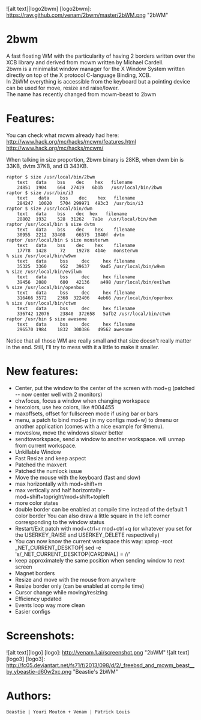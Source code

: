 ![alt text][logo2bwm]
[logo2bwm]: https://raw.github.com/venam/2bwm/master/2bWM.png "2bWM"

2bwm
==========
A fast floating WM  with the particularity of having 2 borders written over the XCB library and derived from mcwm written by Michael Cardell.<br>
2bwm is a minimalist window manager for the X Window System written directly on top of the X protocol C-language Binding, XCB. <br>
In 2bWM everything is accessible from the keyboard but a pointing device can be used for move, resize and raise/lower.<br>
The name has recently changed from mcwm-beast to 2bwm<br>

Features:
=========
You can check what mcwm already had here: <br>
http://www.hack.org/mc/hacks/mcwm/features.html<br>
http://www.hack.org/mc/hacks/mcwm/<br>

When talking in size proportion, 2bwm binary is 28KB, when dwm bin is 33KB, dvtm 37KB, and i3 343KB.

```
raptor $ size /usr/local/bin/2bwm
    text   data    bss    dec    hex   filename
    24851  1904    664  27419   6b1b   /usr/local/bin/2bwm
raptor $ size /usr/bin/i3
    text    data    bss    dec    hex   filename
    284247  10020   5704 299971  493c3  /usr/bin/i3
raptor $ size /usr/local/bin/dwm
    text   data    bss    dec  hex   filename
    28802  1932    528  31262   7a1e  /usr/local/bin/dwm
raptor /usr/local/bin $ size dvtm
    text   data    bss    dec    hex    filename
    30955  2212  33408    66575  1040f  dvtm
raptor /usr/local/bin $ size monsterwm
    text   data    bss    dec    hex    filename
    17778  1428     72    19278  4b4e   monsterwm
% size /usr/local/bin/w9wm
    text   data     bss     dec     hex filename
    35325  3360     952   39637    9ad5 /usr/local/bin/w9wm
% size /usr/local/bin/evilwm
    text   data     bss     dec     hex filename
    39456  2080     600   42136    a498 /usr/local/bin/evilwm
% size /usr/local/bin/openbox
    text   data     bss     dec     hex filename
    316466 3572    2368  322406   4eb66 /usr/local/bin/openbox
% size /usr/local/bin/ctwm
    text   data     bss     dec     hex filename
    336742 12076    23840  372658   5afb2 /usr/local/bin/ctwm
raptor /usr/bin $ size awesome
    text   data     bss     dec     hex filename
    296570 1984    1832  300386   49562 awesome
```

Notice that all those WM are really small and that size doesn't really matter in the end.
Still, I'll try to mess with it a little to make it smaller.

New features:
=======
- Center, put the window to the center of the screen with mod+g (patched -- now center well with 2 monitors)
- chwfocus, focus a window when changing workspace
- hexcolors, use hex colors, like #004455
- maxoffsets, offset for fullscreen mode if using bar or bars
- menu, a patch to bind mod+p (in my configs mod+w) to dmenu or another application (comes with a nice example for 9menu).
- moveslow, move the windows slower better
- sendtoworkspace, send  a window to another workspace. will unmap from current workspace.
- Unkillable Window
- Fast Resize and keep aspect
- Patched the maxvert
- Patched the numlock issue
- Move the mouse with the keyboard (fast and slow)
- max horizontally with mod+shift+m
- max vertically and half horizontally - mod+shift+topright/mod+shift+topleft
- more color states
- double border can be enabled at compile time instead of the default 1 color border
  You can also draw a little square in the left corner corresponding to the window status
- Restart/Exit patch with mod+ctrl+r mod+ctrl+q
    (or whatever you set for the USERKEY_RAISE and USERKEY_DELETE respectivelly)
- You can now know the current workspace this way: xprop -root _NET_CURRENT_DESKTOP| sed -e 's/_NET_CURRENT_DESKTOP(CARDINAL) = //'
- keep approximately the same position when sending window to next screen
- Magnet borders
- Resize and move with the mouse from anywhere
- Resize border only (can be enabled at compile time)
- Cursor change while moving/resizing
- Efficiency updated
- Events loop way more clean
- Easier configs

Screenshots:
============
![alt text][logo]
[logo]: http://venam.1.ai/screenshot.png  "2bWM"
![alt text][logo3]
[logo3]: http://fc05.deviantart.net/fs71/f/2013/098/d/2/_freebsd_and_mcwm_beast__by_ybeastie-d60w2xc.png "Beastie's 2bWM"

Authors:
=======
`Beastie | Youri Mouton + Venam | Patrick Louis`
